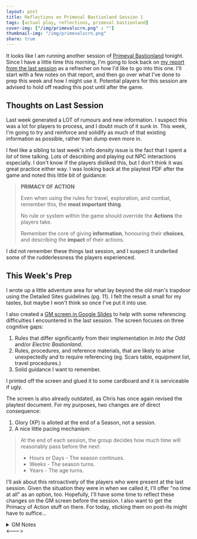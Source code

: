 ```yaml
---
layout: post
title: Reflections on Primeval Bastionland Session 1 
tags: [actual play, reflections, primeval bastionland]
cover-img: ["/img/primevalscrn.png" : ""]
thumbnail-img: "/img/primevalscrn.png"
share: true
---
```

It looks like I am running another session of [Primeval Bastionland](https://www.bastionland.com/2022/07/primeval-bastionland-playtest.html) tonight. Since I have a little time this morning, I'm going to look back on [my report from the last session](https://todistantlands.github.io/2022/07/26/primeval-playtest.html) as a refresher on how I'd like to go into this one. I'll start with a few notes on that report, and then go over what I've done to prep this week and how I might use it. Potential players for this session are advised to hold off reading this post until after the game.

## Thoughts on Last Session
Last week generated a LOT of rumours and new information. I suspect this was a lot for players to process, and I doubt much of it sunk in. This week, I'm going to try and reinforce and solidify as much of that existing information as possible, rather than dump even more in.

I feel like a sibling to last week's info density issue is the fact that I spent a _lot_ of time talking. Lots of describing and playing out NPC interactions especially. I don't know if the players disliked this, but I don't think it was great practice either way. I was looking back at the playtest PDF after the game and noted this little bit of guidance:

> **PRIMACY OF ACTION**
> 
> Even when using the rules for travel, exploration, and combat, remember this, the **most important thing**.
> 
> No rule or system within the game should override the **Actions** the players take.
>  
> Remember the core of giving **information**, honouring their **choices**, and describing the **impact** of their actions.


I did not remember these things last session, and I suspect it underlied some of the rudderlessness the players experienced. 

## This Week's Prep
I wrote up a little adventure area for what lay beyond the old man's trapdoor using the Detailed Sites guidelines (pg. 11). I felt the result a small for my tastes, but maybe I won't think so once I've put it into use.

I also created a [GM screen in Google Slides](https://docs.google.com/presentation/d/1P-zBgjs60CXrBNr_nb0xPyQgiwsEYI8WVjLvFy-pnpE/edit?usp=sharing) to help with some referencing difficulties I encountered in the last session. The screen focuses on three cognitive gaps:
1. Rules that differ significantly from their implementation in *Into the Odd* and/or *Electric Bastionland*.
2. Rules, procedures, and reference materials, that are likely to arise unexpectedly and to require referencing (eg. Scars table, equipment list, travel procedures.)
3. Solid guidance I want to remember.

I printed off the screen and glued it to some cardboard and it is serviceable if ugly.

The screen is also already outdated, as Chris has once again revised the playtest document. For my purposes, two changes are of direct consequence:
1. Glory (XP) is alloted at the end of a Season, not a session.
2. A nice little pacing mechanism:

>At the end of each session, the group decides how much time will reasonably pass before the next:
> - Hours or Days - The season continues.
> - Weeks - The season turns.
> - Years - The age turns.

I'll ask about this retroactively of the players who were present at the last session. Given the situation they were in when we called it, I'll offer "no time at all" as an option, too. Hopefully, I'll have some time to reflect these changes on the GM screen before the session. I also want to get the Primacy of Action stuff on there. For today, sticking them on post-its might have to suffice...
<!-->
<details>
 <summary>GM Notes</summary>
 <p>See, like this!</p>
 </details>
 <--->